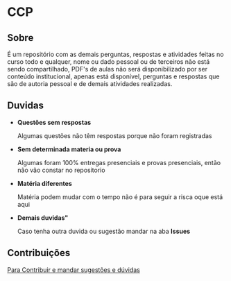 # CCP

## Sobre
   É um repositório com as demais perguntas, respostas e atividades feitas no curso todo e qualquer, nome ou dado pessoal ou de terceiros não está sendo compartilhado, PDF's de aulas não será disponibilizado por ser conteúdo institucional, apenas está disponível, perguntas e respostas que são de autoria pessoal e de demais atividades realizadas.
   
## Duvidas
  <html>
    <ul>
        <li><strong>Questões sem respostas</strong></li>
        <p>Algumas questões não têm respostas porque não foram registradas</p>
        <li><strong>Sem determinada materia ou prova</strong></li>
        <p>Algumas foram 100% entregas presenciais e provas presenciais, então não vão constar no repositorio</p>
        <li><strong>Matéria diferentes</strong></li>
        <p>Matéria podem mudar com o tempo não é para seguir a risca oque está aqui</p>
        <li><strong>Demais duvidas"</strong></li>
        <p>Caso tenha outra duvida ou sugestão mandar na aba <strong>Issues</strong></p>
    </ul>
  </html>
  
## Contribuições

[Para Contribuir e mandar sugestões e dúvidas](https://github.com/dontP4n1c/CCP/issues)

